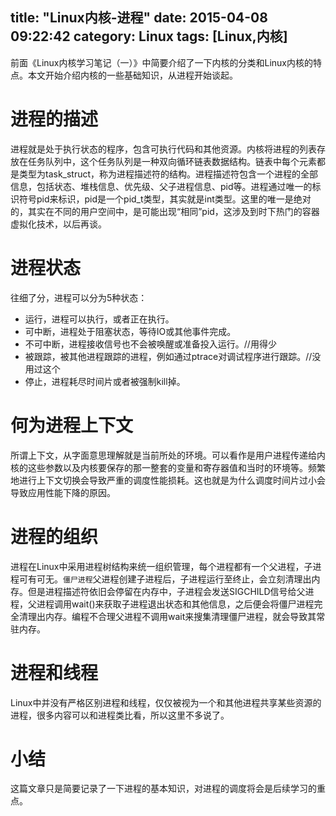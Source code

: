 title: "Linux内核-进程"
date: 2015-04-08 09:22:42
category: Linux
tags: [Linux,内核]
---

前面《Linux内核学习笔记（一）》中简要介绍了一下内核的分类和Linux内核的特点。本文开始介绍内核的一些基础知识，从进程开始谈起。
<!--more-->

# 进程的描述
进程就是处于执行状态的程序，包含可执行代码和其他资源。内核将进程的列表存放在任务队列中，这个任务队列是一种双向循环链表数据结构。链表中每个元素都是类型为task_struct，称为进程描述符的结构。进程描述符包含一个进程的全部信息，包括状态、堆栈信息、优先级、父子进程信息、pid等。进程通过唯一的标识符号pid来标识，pid是一个pid_t类型，其实就是int类型。这里的唯一是绝对的，其实在不同的用户空间中，是可能出现“相同”pid，这涉及到时下热门的容器虚拟化技术，以后再谈。

# 进程状态
往细了分，进程可以分为5种状态：
- 运行，进程可以执行，或者正在执行。
- 可中断，进程处于阻塞状态，等待IO或其他事件完成。
- 不可中断，进程接收信号也不会被唤醒或准备投入运行。//用得少
- 被跟踪，被其他进程跟踪的进程，例如通过ptrace对调试程序进行跟踪。//没用过这个
- 停止，进程耗尽时间片或者被强制kill掉。

# 何为进程上下文
所谓上下文，从字面意思理解就是当前所处的环境。可以看作是用户进程传递给内核的这些参数以及内核要保存的那一整套的变量和寄存器值和当时的环境等。频繁地进行上下文切换会导致严重的调度性能损耗。这也就是为什么调度时间片过小会导致应用性能下降的原因。

# 进程的组织
进程在Linux中采用进程树结构来统一组织管理，每个进程都有一个父进程，子进程可有可无。`僵尸进程`父进程创建子进程后，子进程运行至终止，会立刻清理出内存。但是进程描述符依旧会停留在内存中，子进程会发送SIGCHILD信号给父进程，父进程调用wait()来获取子进程退出状态和其他信息，之后便会将僵尸进程完全清理出内存。编程不合理父进程不调用wait来搜集清理僵尸进程，就会导致其常驻内存。

# 进程和线程
Linux中并没有严格区别进程和线程，仅仅被视为一个和其他进程共享某些资源的进程，很多内容可以和进程类比看，所以这里不多说了。


# 小结
这篇文章只是简要记录了一下进程的基本知识，对进程的调度将会是后续学习的重点。
